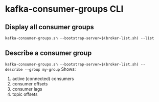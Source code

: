 # kafka-consumer-groups CLI

## Display all consumer groups
`kafka-consumer-groups.sh --bootstrap-server=$(broker-list.sh) --list`

## Describe a consumer group
`kafka-consumer-groups.sh --bootstrap-server=$(broker-list.sh) --describe --group my-group`
Shows: 
1. active (connected) consumers
2. consumer offsets
3. consumer lags
4. topic offsets
